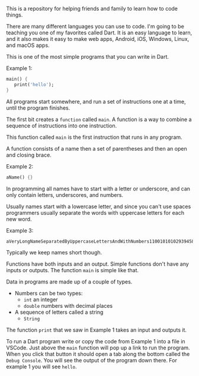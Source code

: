 This is a repository for helping friends and family to learn how to code things.

There are many different languages you can use to code. I'm going to be teaching you one of my favorites called Dart. It is an easy language to learn, and it also makes it easy to make web apps, Android, iOS, Windows, Linux, and macOS apps.


This is one of the most simple programs that you can write in Dart.

Example 1:
```dart
main() {
   print('hello');
}
```
All programs start somewhere, and run a set of instructions one at a time, until the program finishes.

The first bit creates a `function` called `main`.
A function is a way to combine a sequence of instructions into one instruction.

This function called `main` is the first instruction that runs in any program.

A function consists of a name then a set of parentheses and then an open and closing brace.

Example 2:
```dart
aName() {}
```

In programming all names have to start with a letter or underscore, and can only contain letters, underscores, and numbers.

Usually names start with a lowercase letter, and since you can't use spaces programmers usually separate the words with uppercase letters for each new word.

Example 3:
```dart
aVeryLongNameSeparatedByUppercaseLettersAndWithNumbers11001010102939458568
```

Typically we keep names short though.

Functions have both inputs and an output. Simple functions don't have any inputs or outputs.
The function `main` is simple like that.

Data in programs are made up of a couple of types.
* Numbers can be two types:
   * `int` an integer 
   * `double` numbers with decimal places
* A sequence of letters called a string
   * `String` 
   
The function `print` that we saw in Example 1 takes an input and outputs it.

To run a Dart program write or copy the code from Example 1 into a file in VSCode. Just above the `main` function will pop up a link to run the program. When you click that button it should open a tab along the bottom called the `Debug Console`. You will see the output of the program down there. For example 1 you will see `hello`.



